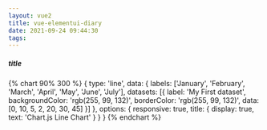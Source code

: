 ```yaml
---
layout: vue2
title: vue-elementui-diary
date: 2021-09-24 09:44:30
tags:
---
```


##### title

<!-- {% pullquote mindmap mindmap-md %}

- [Hexo 的思维导图插件](https://hunterx.xyz/hexo-simple-mindmap-plugin-intro.html)

  - 前言
  - 使用方法
    - 一
    - 二
    - 三
  - 太长不看
  - 参考资料
    {% endpullquote %} -->

{% chart 90% 300 %}
{
type: 'line',
data: {
labels: ['January', 'February', 'March', 'April', 'May', 'June', 'July'],
datasets: [{
label: 'My First dataset',
backgroundColor: 'rgb(255, 99, 132)',
borderColor: 'rgb(255, 99, 132)',
data: [0, 10, 5, 2, 20, 30, 45]
}]
},
options: {
responsive: true,
title: {
display: true,
text: 'Chart.js Line Chart'
}
}
}
{% endchart %}
